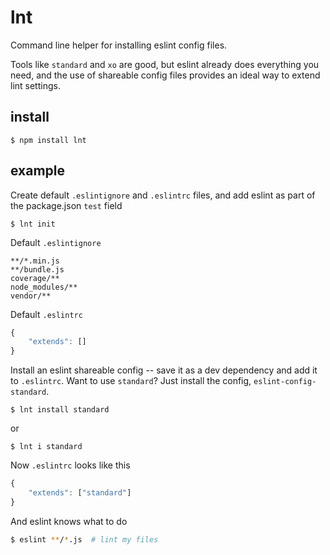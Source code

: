 # lnt

Command line helper for installing eslint config files.

Tools like `standard` and `xo` are good, but eslint already does everything you need, and the use of shareable config files provides an ideal way to extend lint settings.


## install

    $ npm install lnt


## example

Create default `.eslintignore` and `.eslintrc` files, and add eslint as part of the package.json `test` field

    $ lnt init

Default `.eslintignore`
```
**/*.min.js
**/bundle.js
coverage/**
node_modules/**
vendor/**
```

Default `.eslintrc`
```js
{
    "extends": []
}
```

Install an eslint shareable config -- save it as a dev dependency and add it to `.eslintrc`. Want to use `standard`? Just install the config, `eslint-config-standard`. 

    $ lnt install standard
    
or

    $ lnt i standard

Now `.eslintrc` looks like this
```js
{
    "extends": ["standard"]
}
```

And eslint knows what to do

```bash
$ eslint **/*.js  # lint my files
```
